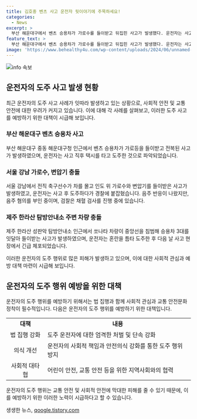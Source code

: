 ```yaml
---
title: 김호중 벤츠 사고 운전자 뒷이야기에 주목하세요!
categories:
  - News
excerpt: >
  부산 해운대구에서 벤츠 승용차가 가로수를 들이받고 뒤집힌 사고가 발생했다. 운전자는 사고 후 택시를 타고 도주한 것으로 전해졌으며, 이에 대한 경찰의 수사가 진행 중이다. 최근 이와 관련해 음주운전으로 도주한 전 축구선수와 무면허 운전자의 사고도 발생하며, 운전자들의 도주 사고가 잇따라 발생하고 있다.
feature_text: >
  부산 해운대구에서 벤츠 승용차가 가로수를 들이받고 뒤집힌 사고가 발생했다. 운전자는 사고 후 택시를 타고 도주한 것으로 전해졌으며, 이에 대한 경찰의 수사가 진행 중이다. 최근 이와 관련해 음주운전으로 도주한 전 축구선수와 무면허 운전자의 사고도 발생하며, 운전자들의 도주 사고가 잇따라 발생하고 있다.
image: 'https://www.behealthy4u.com/wp-content/uploads/2024/06/unnamed-file.png'
---
```


<p><img src="https://www.behealthy4u.com/wp-content/uploads/2024/06/unnamed-file.png" alt="info 속보" /></p>

<h2 data-ke-size="size26">운전자의 도주 사고 발생 현황</h2>

<p data-ke-size="size16">최근 운전자의 도주 사고 사례가 잇따라 발생하고 있는 상황으로, 사회적 안전 및 교통 안전에 대한 우려가 커지고 있습니다. 이에 대해 각 사례를 살펴보고, 이러한 도주 사고를 예방하기 위한 대책이 시급해 보입니다.</p>

<h3>부산 해운대구 벤츠 승용차 사고</h3>

<p data-ke-size="size16">부산 해운대구 중동 해운대구청 인근에서 벤츠 승용차가 가로등을 들이받고 전복된 사고가 발생하였으며, 운전자는 사고 직후 택시를 타고 도주한 것으로 파악되었습니다.</p>

<h3>서울 강남 가로수, 변압기 충돌</h3>

<p data-ke-size="size16">서울 강남에서 전직 축구선수가 차를 몰고 인도 위 가로수와 변압기를 들이받은 사고가 발생하였고, 운전자는 사고 후 도주하다가 경찰에 붙잡혔습니다. 음주 반응이 나왔지만, 음주 혐의를 부인 중이며, 검찰은 채혈 검사를 진행 중에 있습니다.</p>

<h3>제주 한라산 탐방안내소 주변 차량 충돌</h3>

<p data-ke-size="size16">제주 한라산 성판악 탐방안내소 인근에서 쏘나타 차량이 중앙선을 침범해 승용차 3대를 잇달아 들이받는 사고가 발생하였으며, 운전자는 혼란을 틈타 도주한 후 다음 날 사고 현장에서 긴급 체포되었습니다.</p>

<p data-ke-size="size16">이러한 운전자의 도주 행위로 많은 피해가 발생하고 있으며, 이에 대한 사회적 관심과 예방 대책 마련이 시급해 보입니다.</p>

<h2 data-ke-size="size26">운전자의 도주 행위 예방을 위한 대책</h2>

<p data-ke-size="size16">운전자의 도주 행위를 예방하기 위해서는 법 집행과 함께 사회적 관심과 교통 안전문화 정착이 필수적입니다. 다음은 운전자의 도주 행위를 예방하기 위한 대책입니다.</p>

<table>
    <tr>
        <td style="text-align: center; height: 17px;"><b>대책</b></td>
        <td style="text-align: center; height: 17px;"><b>내용</b></td>
    </tr>
    <tr>
        <td style="text-align: center; height: 17px;">법 집행 강화</td>
        <td>도주 운전자에 대한 엄격한 처벌 및 단속 강화</td>
    </tr>
    <tr>
        <td style="text-align: center; height: 17px;">의식 개선</td>
        <td>운전자의 사회적 책임과 안전의식 강화를 통한 도주 행위 방지</td>
    </tr>
    <tr>
        <td style="text-align: center; height: 17px;">사회적 대타협</td>
        <td>어린이 안전, 교통 안전 등을 위한 지역사회와의 협력</td>
    </tr>
</table>

<p data-ke-size="size16">운전자의 도주 행위는 교통 안전 및 사회적 안전에 막대한 피해를 줄 수 있기 때문에, 이를 예방하기 위한 이러한 노력이 시급하다고 할 수 있습니다.</p>
생생한 뉴스, <a href="https://qoogle.tistory.com" rel="dofollow">qoogle.tistory.com</a>



